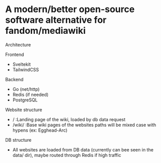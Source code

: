 # A modern/better open-source software alternative for fandom/mediawiki

Architecture

Frontend
- Sveltekit
- TailwindCSS

Backend
- Go (net/http)
- Redis (if needed)
- PostgreSQL

Website structure

- /     :Landing page of the wiki, loaded by db data request
- /wiki/    :Base wiki pages of the websites paths will be mixed case with hypens (ex: Egghead-Arc)

DB structure

- All websites are loaded from DB data (currently can bee seen in the data/ dir), maybe routed through Redis if high traffic
